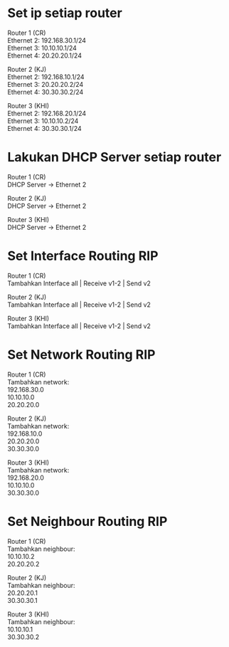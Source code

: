 # Set ip setiap router
Router 1 (CR) <br>
Ethernet 2: 192.168.30.1/24 <br>
Ethernet 3: 10.10.10.1/24 <br>
Ethernet 4: 20.20.20.1/24
 
Router 2 (KJ) <br>
Ethernet 2: 192.168.10.1/24 <br>
Ethernet 3: 20.20.20.2/24 <br>
Ethernet 4: 30.30.30.2/24

Router 3 (KHI) <br>
Ethernet 2: 192.168.20.1/24 <br>
Ethernet 3: 10.10.10.2/24 <br>
Ethernet 4: 30.30.30.1/24

# Lakukan DHCP Server setiap router
Router 1 (CR) <br>
DHCP Server -> Ethernet 2

Router 2 (KJ) <br>
DHCP Server -> Ethernet 2

Router 3 (KHI) <br>
DHCP Server -> Ethernet 2

# Set Interface Routing RIP
Router 1 (CR) <br>
Tambahkan Interface all | Receive v1-2 | Send v2 <br>

Router 2 (KJ) <br>
Tambahkan Interface all | Receive v1-2 | Send v2 <br>

Router 3 (KHI) <br>
Tambahkan Interface all | Receive v1-2 | Send v2 <br>

# Set Network Routing RIP
Router 1 (CR) <br>
Tambahkan network: <br>
192.168.30.0 <br>
10.10.10.0 <br>
20.20.20.0

Router 2 (KJ) <br>
Tambahkan network: <br>
192.168.10.0 <br>
20.20.20.0 <br>
30.30.30.0

Router 3 (KHI) <br>
Tambahkan network: <br>
192.168.20.0 <br>
10.10.10.0 <br>
30.30.30.0

# Set Neighbour Routing RIP
Router 1 (CR) <br>
Tambahkan neighbour: <br>
10.10.10.2 <br>
20.20.20.2

Router 2 (KJ) <br>
Tambahkan neighbour: <br>
20.20.20.1 <br>
30.30.30.1

Router 3 (KHI) <br>
Tambahkan neighbour: <br>
10.10.10.1 <br> 
30.30.30.2
